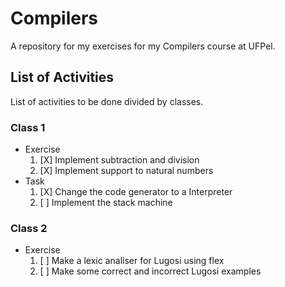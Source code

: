 # Compilers
A repository for my exercises for my Compilers course at UFPel.

## List of Activities
List of activities to be done divided by classes.

### Class 1
- Exercise  
	1. [X] Implement subtraction and division  
	2. [X] Implement support to natural numbers  
- Task  
	1. [X] Change the code generator to a Interpreter  
	2. [ ] Implement the stack machine  

### Class 2
- Exercise
	1. [ ] Make a lexic analiser for Lugosi using flex
	2. [ ] Make some correct and incorrect Lugosi examples

